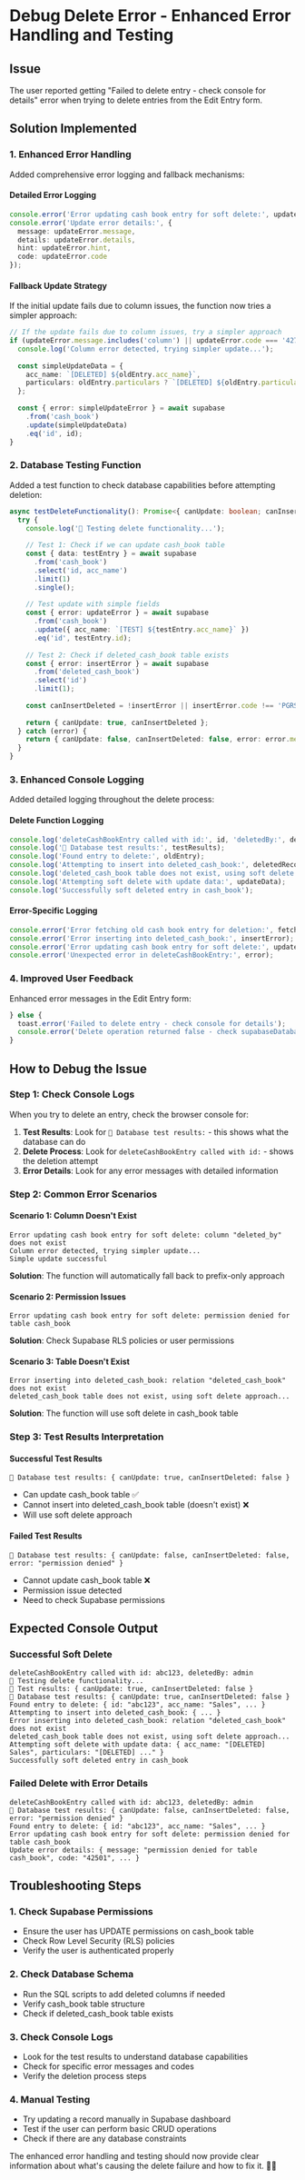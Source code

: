 # Debug Delete Error - Enhanced Error Handling and Testing

## Issue
The user reported getting "Failed to delete entry - check console for details" error when trying to delete entries from the Edit Entry form.

## Solution Implemented

### **1. Enhanced Error Handling**
Added comprehensive error logging and fallback mechanisms:

#### **Detailed Error Logging**
```typescript
console.error('Error updating cash book entry for soft delete:', updateError);
console.error('Update error details:', {
  message: updateError.message,
  details: updateError.details,
  hint: updateError.hint,
  code: updateError.code
});
```

#### **Fallback Update Strategy**
If the initial update fails due to column issues, the function now tries a simpler approach:
```typescript
// If the update fails due to column issues, try a simpler approach
if (updateError.message.includes('column') || updateError.code === '42703') {
  console.log('Column error detected, trying simpler update...');
  
  const simpleUpdateData = {
    acc_name: `[DELETED] ${oldEntry.acc_name}`,
    particulars: oldEntry.particulars ? `[DELETED] ${oldEntry.particulars}` : '[DELETED]',
  };
  
  const { error: simpleUpdateError } = await supabase
    .from('cash_book')
    .update(simpleUpdateData)
    .eq('id', id);
}
```

### **2. Database Testing Function**
Added a test function to check database capabilities before attempting deletion:

```typescript
async testDeleteFunctionality(): Promise<{ canUpdate: boolean; canInsertDeleted: boolean; error?: string }> {
  try {
    console.log('🧪 Testing delete functionality...');
    
    // Test 1: Check if we can update cash_book table
    const { data: testEntry } = await supabase
      .from('cash_book')
      .select('id, acc_name')
      .limit(1)
      .single();
      
    // Test update with simple fields
    const { error: updateError } = await supabase
      .from('cash_book')
      .update({ acc_name: `[TEST] ${testEntry.acc_name}` })
      .eq('id', testEntry.id);
      
    // Test 2: Check if deleted_cash_book table exists
    const { error: insertError } = await supabase
      .from('deleted_cash_book')
      .select('id')
      .limit(1);
      
    const canInsertDeleted = !insertError || insertError.code !== 'PGRST116';
    
    return { canUpdate: true, canInsertDeleted };
  } catch (error) {
    return { canUpdate: false, canInsertDeleted: false, error: error.message };
  }
}
```

### **3. Enhanced Console Logging**
Added detailed logging throughout the delete process:

#### **Delete Function Logging**
```typescript
console.log('deleteCashBookEntry called with id:', id, 'deletedBy:', deletedBy);
console.log('🧪 Database test results:', testResults);
console.log('Found entry to delete:', oldEntry);
console.log('Attempting to insert into deleted_cash_book:', deletedRecord);
console.log('deleted_cash_book table does not exist, using soft delete approach...');
console.log('Attempting soft delete with update data:', updateData);
console.log('Successfully soft deleted entry in cash_book');
```

#### **Error-Specific Logging**
```typescript
console.error('Error fetching old cash book entry for deletion:', fetchError);
console.error('Error inserting into deleted_cash_book:', insertError);
console.error('Error updating cash book entry for soft delete:', updateError);
console.error('Unexpected error in deleteCashBookEntry:', error);
```

### **4. Improved User Feedback**
Enhanced error messages in the Edit Entry form:

```typescript
} else {
  toast.error('Failed to delete entry - check console for details');
  console.error('Delete operation returned false - check supabaseDatabase.ts logs');
}
```

## How to Debug the Issue

### **Step 1: Check Console Logs**
When you try to delete an entry, check the browser console for:

1. **Test Results**: Look for `🧪 Database test results:` - this shows what the database can do
2. **Delete Process**: Look for `deleteCashBookEntry called with id:` - shows the deletion attempt
3. **Error Details**: Look for any error messages with detailed information

### **Step 2: Common Error Scenarios**

#### **Scenario 1: Column Doesn't Exist**
```
Error updating cash book entry for soft delete: column "deleted_by" does not exist
Column error detected, trying simpler update...
Simple update successful
```
**Solution**: The function will automatically fall back to prefix-only approach

#### **Scenario 2: Permission Issues**
```
Error updating cash book entry for soft delete: permission denied for table cash_book
```
**Solution**: Check Supabase RLS policies or user permissions

#### **Scenario 3: Table Doesn't Exist**
```
Error inserting into deleted_cash_book: relation "deleted_cash_book" does not exist
deleted_cash_book table does not exist, using soft delete approach...
```
**Solution**: The function will use soft delete in cash_book table

### **Step 3: Test Results Interpretation**

#### **Successful Test Results**
```
🧪 Database test results: { canUpdate: true, canInsertDeleted: false }
```
- Can update cash_book table ✅
- Cannot insert into deleted_cash_book table (doesn't exist) ❌
- Will use soft delete approach

#### **Failed Test Results**
```
🧪 Database test results: { canUpdate: false, canInsertDeleted: false, error: "permission denied" }
```
- Cannot update cash_book table ❌
- Permission issue detected
- Need to check Supabase permissions

## Expected Console Output

### **Successful Soft Delete**
```
deleteCashBookEntry called with id: abc123, deletedBy: admin
🧪 Testing delete functionality...
🧪 Test results: { canUpdate: true, canInsertDeleted: false }
🧪 Database test results: { canUpdate: true, canInsertDeleted: false }
Found entry to delete: { id: "abc123", acc_name: "Sales", ... }
Attempting to insert into deleted_cash_book: { ... }
Error inserting into deleted_cash_book: relation "deleted_cash_book" does not exist
deleted_cash_book table does not exist, using soft delete approach...
Attempting soft delete with update data: { acc_name: "[DELETED] Sales", particulars: "[DELETED] ..." }
Successfully soft deleted entry in cash_book
```

### **Failed Delete with Error Details**
```
deleteCashBookEntry called with id: abc123, deletedBy: admin
🧪 Database test results: { canUpdate: false, canInsertDeleted: false, error: "permission denied" }
Found entry to delete: { id: "abc123", acc_name: "Sales", ... }
Error updating cash book entry for soft delete: permission denied for table cash_book
Update error details: { message: "permission denied for table cash_book", code: "42501", ... }
```

## Troubleshooting Steps

### **1. Check Supabase Permissions**
- Ensure the user has UPDATE permissions on cash_book table
- Check Row Level Security (RLS) policies
- Verify the user is authenticated properly

### **2. Check Database Schema**
- Run the SQL scripts to add deleted columns if needed
- Verify cash_book table structure
- Check if deleted_cash_book table exists

### **3. Check Console Logs**
- Look for the test results to understand database capabilities
- Check for specific error messages and codes
- Verify the deletion process steps

### **4. Manual Testing**
- Try updating a record manually in Supabase dashboard
- Test if the user can perform basic CRUD operations
- Check if there are any database constraints

The enhanced error handling and testing should now provide clear information about what's causing the delete failure and how to fix it. 🧪✅
